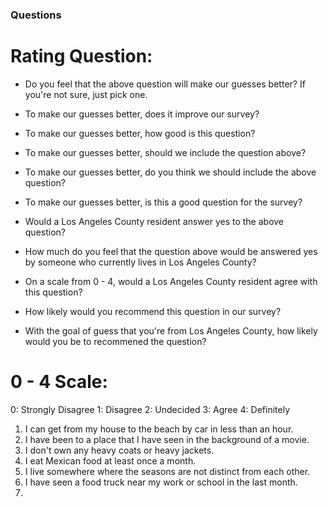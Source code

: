 ### Questions

# Rating Question:
- Do you feel that the above question will make our guesses better? If you're not sure, just pick one.

- To make our guesses better, does it improve our survey?
- To make our guesses better, how good is this question?
- To make our guesses better, should we include the question above?
- To make our guesses better, do you think we should include the above question?
- To make our guesses better, is this a good question for the survey?

- Would a Los Angeles County resident answer yes to the above question?
- How much do you feel that the question above would be answered yes by someone who currently lives in Los Angeles County?
- On a scale from 0 - 4, would a Los Angeles County resident agree with this question?
- How likely would you recommend this question in our survey?
- With the goal of guess that you're from Los Angeles County, how likely would you be to recommened the question?

# 0 - 4 Scale:
0: Strongly Disagree
1: Disagree
2: Undecided
3: Agree
4: Definitely

1. I can get from my house to the beach by car in less than an hour. 
2. I have been to a place that I have seen in the background of a movie.
3. I don't own any heavy coats or heavy jackets.
4. I eat Mexican food at least once a month. 
5. I live somewhere where the seasons are not distinct from each other.  
6. I have seen a food truck near my work or school in the last month. 
7. 
